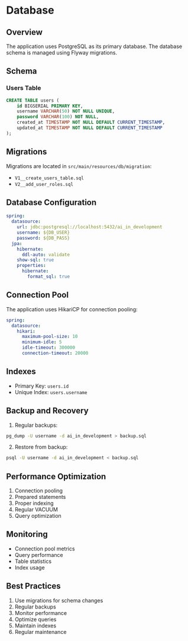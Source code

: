 # Database

## Overview
The application uses PostgreSQL as its primary database. The database schema is managed using Flyway migrations.

## Schema

### Users Table
```sql
CREATE TABLE users (
    id BIGSERIAL PRIMARY KEY,
    username VARCHAR(50) NOT NULL UNIQUE,
    password VARCHAR(100) NOT NULL,
    created_at TIMESTAMP NOT NULL DEFAULT CURRENT_TIMESTAMP,
    updated_at TIMESTAMP NOT NULL DEFAULT CURRENT_TIMESTAMP
);
```

## Migrations
Migrations are located in `src/main/resources/db/migration`:
- `V1__create_users_table.sql`
- `V2__add_user_roles.sql`

## Database Configuration
```yaml
spring:
  datasource:
    url: jdbc:postgresql://localhost:5432/ai_in_development
    username: ${DB_USER}
    password: ${DB_PASS}
  jpa:
    hibernate:
      ddl-auto: validate
    show-sql: true
    properties:
      hibernate:
        format_sql: true
```

## Connection Pool
The application uses HikariCP for connection pooling:
```yaml
spring:
  datasource:
    hikari:
      maximum-pool-size: 10
      minimum-idle: 5
      idle-timeout: 300000
      connection-timeout: 20000
```

## Indexes
- Primary Key: `users.id`
- Unique Index: `users.username`

## Backup and Recovery
1. Regular backups:
```bash
pg_dump -U username -d ai_in_development > backup.sql
```

2. Restore from backup:
```bash
psql -U username -d ai_in_development < backup.sql
```

## Performance Optimization
1. Connection pooling
2. Prepared statements
3. Proper indexing
4. Regular VACUUM
5. Query optimization

## Monitoring
- Connection pool metrics
- Query performance
- Table statistics
- Index usage

## Best Practices
1. Use migrations for schema changes
2. Regular backups
3. Monitor performance
4. Optimize queries
5. Maintain indexes
6. Regular maintenance 